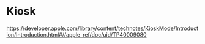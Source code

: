 # Kiosk

https://developer.apple.com/library/content/technotes/KioskMode/Introduction/Introduction.html#//apple_ref/doc/uid/TP40009080
